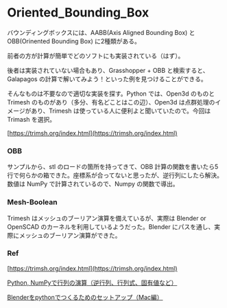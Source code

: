# Oriented_Bounding_Box  

バウンディングボックスには、AABB(Axis Aligned Bounding Box) と OBB(Orinented Bounding Box) に2種類がある。  

前者の方が計算が簡単でどのソフトにも実装されている（はず）。  

後者は実装されていない場合もあり、Grasshopper + OBB と検索すると、Galapagos の計算で解いてみよう！といった例を見つけることができる。  

そんなものは不要なので適切な実装を探す。Python では、Open3d のものと Trimesh のものがあり（多分、有名どことはこの辺）、Open3d は点群処理のイメージがあり、Trimesh は使っている人に便利よと聞いていたので。今回は Trimash を選択。  

[https://trimsh.org/index.html](https://trimsh.org/index.html)  


### OBB  

サンプルから、stl のロードの箇所を持ってきて、OBB 計算の関数を書いたら5行で何らかの箱できた。座標系が合ってないと思ったが、逆行列にしたら解決。数値は NumPy で計算されているので、Numpy の関数で導出。  


### Mesh-Boolean  

Trimesh はメッシュのブーリアン演算を備えているが、実際は Blender or OpenSCAD のカーネルを利用しているようだった。Blender にパスを通し、実際にメッシュのブーリアン演算ができた。  


### Ref  

[https://trimsh.org/index.html](https://trimsh.org/index.html)  

[Python, NumPyで行列の演算（逆行列、行列式、固有値など）](https://note.nkmk.me/python-numpy-matrix/)  

[Blenderをpythonでつくるためのセットアップ（Mac編）](https://asus4.hatenablog.com/entry/20090402/1238689738)  

